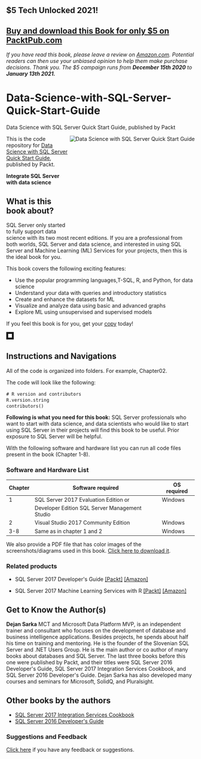 ## $5 Tech Unlocked 2021!
[Buy and download this Book for only $5 on PacktPub.com](https://www.packtpub.com/product/data-science-with-sql-server-quick-start-guide/9781789537123)
-----
*If you have read this book, please leave a review on [Amazon.com](https://www.amazon.com/gp/product/1789537126).     Potential readers can then use your unbiased opinion to help them make purchase decisions. Thank you. The $5 campaign         runs from __December 15th 2020__ to __January 13th 2021.__*

# Data-Science-with-SQL-Server-Quick-Start-Guide
Data Science with SQL Server Quick Start Guide, published by Packt

<a href="https://www.packtpub.com/big-data-and-business-intelligence/data-science-sql-server-quick-start-guide?utm_source=github&utm_medium=repository&utm_campaign=9781789537123"><img src="https://d255esdrn735hr.cloudfront.net/sites/default/files/imagecache/ppv4_main_book_cover/B11391_cover.png" alt="Data Science with SQL Server Quick Start Guide" height="256px" align="right"></a>

This is the code repository for [Data Science with SQL Server Quick Start Guide](https://www.packtpub.com/big-data-and-business-intelligence/data-science-sql-server-quick-start-guide?utm_source=github&utm_medium=repository&utm_campaign=9781789537123), published by Packt.

**Integrate SQL Server with data science**

## What is this book about?
SQL Server only started to fully support data science with its two most recent editions. If you are a professional from both worlds, SQL Server and data science, and interested in using SQL Server and Machine Learning (ML) Services for your projects, then this is the ideal book for you.

This book covers the following exciting features:
* Use the popular programming languages,T-SQL, R, and Python, for data science
* Understand your data with queries and introductory statistics
* Create and enhance the datasets for ML
* Visualize and analyze data using basic and advanced graphs
* Explore ML using unsupervised and supervised models

If you feel this book is for you, get your [copy](https://www.amazon.com/dp/1789537126) today!

<a href="https://www.packtpub.com/?utm_source=github&utm_medium=banner&utm_campaign=GitHubBanner"><img src="https://raw.githubusercontent.com/PacktPublishing/GitHub/master/GitHub.png" 
alt="https://www.packtpub.com/" border="5" /></a>


## Instructions and Navigations
All of the code is organized into folders. For example, Chapter02.

The code will look like the following:
```
# R version and contributors
R.version.string
contributors()
```

**Following is what you need for this book:**
SQL Server professionals who want to start with data science, and data scientists who would like to start using SQL Server in their projects will find this book to be useful. Prior exposure to SQL Server will be helpful.

With the following software and hardware list you can run all code files present in the book (Chapter 1-8).

### Software and Hardware List

| Chapter  | Software required                                 | OS required   |
| -------- | --------------------------------------------------| --------------|
| 1        | SQL Server 2017 Evaluation Edition or             | Windows       |
|          | Developer Edition SQL Server Management Studio    |               |
| 2        | Visual Studio 2017 Community Edition              | Windows       |
| 3-8      |Same as in chapter 1 and 2                         | Windows       |

We also provide a PDF file that has color images of the screenshots/diagrams used in this book. [Click here to download it](https://www.packtpub.com/sites/default/files/downloads/DataSciencewithSQLServerQuickStartGuide_ColorImages.pdf).


### Related products
* SQL Server 2017 Developer's Guide [[Packt]](https://www.packtpub.com/big-data-and-business-intelligence/sql-server-2017-developer%E2%80%99s-guide?utm_source=github&utm_medium=repository&utm_campaign=9781788476195) [[Amazon]](https://www.amazon.com/dp/1788476190)

* SQL Server 2017 Machine Learning Services with R [[Packt]](https://www.packtpub.com/big-data-and-business-intelligence/sql-server-2017-machine-learning-services-r?utm_source=github&utm_medium=repository&utm_campaign=97817872835729) [[Amazon]](https://www.amazon.com/dp/1787283577)

## Get to Know the Author(s)
**Dejan Sarka**
MCT and Microsoft Data Platform MVP, is an independent trainer and consultant who focuses on the development of database and business intelligence applications. Besides projects, he spends about half his time on training and mentoring. He is the founder of the Slovenian SQL Server and .NET Users Group. He is the main author or co author of many books about databases and SQL Server. The last three books before this one were published by Packt, and their titles were SQL Server 2016 Developer's Guide, SQL Server 2017 Integration Services Cookbook, and SQL Server 2016 Developer's Guide. Dejan Sarka has also developed many courses and seminars for Microsoft, SolidQ, and Pluralsight.


## Other books by the authors
* [SQL Server 2017 Integration Services Cookbook](https://www.packtpub.com/big-data-and-business-intelligence/sql-server-2017-integration-services-cookbook?utm_source=github&utm_medium=repository&utm_campaign=9781786461827)
* [SQL Server 2016 Developer's Guide](https://www.packtpub.com/big-data-and-business-intelligence/sql-server-2016-developer-guide?utm_source=github&utm_medium=repository&utm_campaign=9781786465344)

### Suggestions and Feedback
[Click here](https://docs.google.com/forms/d/e/1FAIpQLSdy7dATC6QmEL81FIUuymZ0Wy9vH1jHkvpY57OiMeKGqib_Ow/viewform) if you have any feedback or suggestions.
